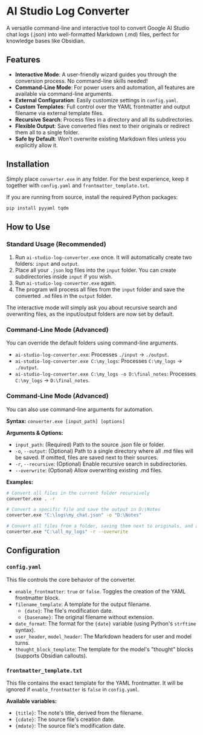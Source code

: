 # AI Studio Log Converter

A versatile command-line and interactive tool to convert Google AI Studio chat logs (.json) into well-formatted Markdown (.md) files, perfect for knowledge bases like Obsidian.

## Features

- **Interactive Mode**: A user-friendly wizard guides you through the conversion process. No command-line skills needed!
- **Command-Line Mode**: For power users and automation, all features are available via command-line arguments.
- **External Configuration**: Easily customize settings in `config.yaml`.
- **Custom Templates**: Full control over the YAML frontmatter and output filename via external template files.
- **Recursive Search**: Process files in a directory and all its subdirectories.
- **Flexible Output**: Save converted files next to their originals or redirect them all to a single folder.
- **Safe by Default**: Won't overwrite existing Markdown files unless you explicitly allow it.

## Installation

Simply place `converter.exe` in any folder. For the best experience, keep it together with `config.yaml` and `frontmatter_template.txt`.

If you are running from source, install the required Python packages:
```bash
pip install pyyaml tqdm
```

## How to Use

### Standard Usage (Recommended)

1.  Run `ai-studio-log-converter.exe` once. It will automatically create two folders: `input` and `output`.
2.  Place all your `.json` log files into the `input` folder. You can create subdirectories inside `input` if you wish.
3.  Run `ai-studio-log-converter.exe` again.
4.  The program will process all files from the `input` folder and save the converted `.md` files in the `output` folder.

The interactive mode will simply ask you about recursive search and overwriting files, as the input/output folders are now set by default.

### Command-Line Mode (Advanced)

You can override the default folders using command-line arguments.

- `ai-studio-log-converter.exe`: Processes `./input` -> `./output`.
- `ai-studio-log-converter.exe C:\my_logs`: Processes `C:\my_logs` -> `./output`.
- `ai-studio-log-converter.exe C:\my_logs -o D:\final_notes`: Processes `C:\my_logs` -> `D:\final_notes`.

### Command-Line Mode (Advanced)

You can also use command-line arguments for automation.

**Syntax:**
`converter.exe [input_path] [options]`

**Arguments & Options:**
- `input_path`: (Required) Path to the source .json file or folder.
- `-o`, `--output`: (Optional) Path to a single directory where all .md files will be saved. If omitted, files are saved next to their sources.
- `-r`, `--recursive`: (Optional) Enable recursive search in subdirectories.
- `--overwrite`: (Optional) Allow overwriting existing .md files.

**Examples:**
```bash
# Convert all files in the current folder recursively
converter.exe . -r

# Convert a specific file and save the output in D:\Notes
converter.exe "C:\logs\my_chat.json" -o "D:\Notes"

# Convert all files from a folder, saving them next to originals, and allow overwriting
converter.exe "C:\all_my_logs" -r --overwrite
```

## Configuration

### `config.yaml`

This file controls the core behavior of the converter.

- `enable_frontmatter`: `true` or `false`. Toggles the creation of the YAML frontmatter block.
- `filename_template`: A template for the output filename.
  - `{date}`: The file's modification date.
  - `{basename}`: The original filename without extension.
- `date_format`: The format for the `{date}` variable (using Python's `strftime` syntax).
- `user_header`, `model_header`: The Markdown headers for user and model turns.
- `thought_block_template`: The template for the model's "thought" blocks (supports Obsidian callouts).

### `frontmatter_template.txt`

This file contains the exact template for the YAML frontmatter. It will be ignored if `enable_frontmatter` is `false` in `config.yaml`.

**Available variables:**
- `{title}`: The note's title, derived from the filename.
- `{cdate}`: The source file's creation date.
- `{mdate}`: The source file's modification date.
